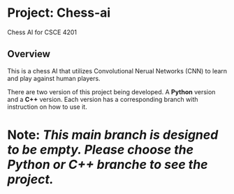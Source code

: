 # Project: Chess-ai
Chess AI for CSCE 4201

## Overview
This is a chess AI that utilizes Convolutional Nerual Networks (CNN) to learn and play against human players. 

There are two version of this project being developed. A **Python** version and a **C++** version. Each version has a corresponding branch with instruction on how to use it. 


**Note:** *This main branch is designed to be empty. Please choose the Python or C++ branche to see the project.*
=
